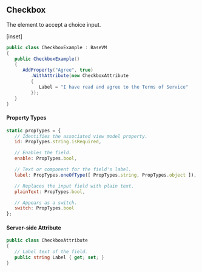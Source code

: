 ﻿## Checkbox

The element to accept a choice input. 

[inset]

```csharp
public class CheckboxExample : BaseVM
{
   public CheckboxExample()
   {
      AddProperty("Agree", true)
         .WithAttribute(new CheckboxAttribute
         {
            Label = "I have read and agree to the Terms of Service"
         });
   }
}
```

#### Property Types

```jsx
static propTypes = {
   // Identifies the associated view model property.
   id: PropTypes.string.isRequired,

   // Enables the field.
   enable: PropTypes.bool,

   // Text or component for the field's label.
   label: PropTypes.oneOfType([ PropTypes.string, PropTypes.object ]),

   // Replaces the input field with plain text.
   plainText: PropTypes.bool,

   // Appears as a switch.
   switch: PropTypes.bool
};
```

#### Server-side Attribute

```csharp
public class CheckboxAttribute
{
   // Label text of the field.
   public string Label { get; set; }
}
```